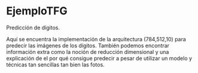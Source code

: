 # EjemploTFG
Predicción de dígitos.

Aquí se encuentra la implementación de la arquitectura (784,512,10) para predecir las imágenes de los dígitos.
También podemos encontrar información extra como la noción de reducción dimensional y una explicación de el por qué consigue predecir
a pesar de utilizar un modelo y técnicas tan sencillas tan bien las fotos.
